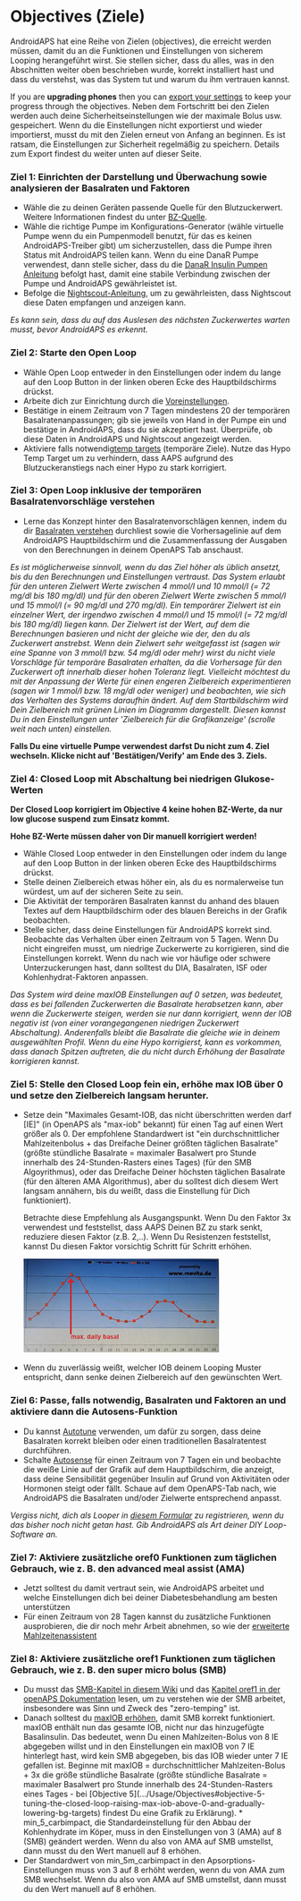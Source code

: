 # Objectives (Ziele)

AndroidAPS hat eine Reihe von Zielen (objectives), die erreicht werden müssen, damit du an die Funktionen und Einstellungen von sicherem Looping herangeführt wirst. Sie stellen sicher, dass du alles, was in den Abschnitten weiter oben beschrieben wurde, korrekt installiert hast und dass du verstehst, was das System tut und warum du ihm vertrauen kannst.

If you are **upgrading phones** then you can [export your settings](../Usage/ExportImportSettings) to keep your progress through the objectives. Neben dem Fortschritt bei den Zielen werden auch deine Sicherheitseinstellungen wie der maximale Bolus usw. gespeichert. Wenn du die Einstellungen nicht exportierst und wieder importierst, musst du mit den Zielen erneut von Anfang an beginnen. Es ist ratsam, die Einstellungen zur Sicherheit regelmäßig zu speichern. Details zum Export findest du weiter unten auf dieser Seite.  

### Ziel 1: Einrichten der Darstellung und Überwachung sowie analysieren der Basalraten und Faktoren

* Wähle die zu deinen Geräten passende Quelle für den Blutzuckerwert. Weitere Informationen findest du unter [BZ-Quelle](../Configuration/BG-Source.md).
* Wähle die richtige Pumpe im Konfigurations-Generator (wähle virtuelle Pumpe wenn du ein Pumpenmodell benutzt, für das es keinen AndroidAPS-Treiber gibt) um sicherzustellen, dass die Pumpe ihren Status mit AndroidAPS teilen kann. Wenn du eine DanaR Pumpe verwendest, dann stelle sicher, dass du die [DanaR Insulin Pumpen Anleitung](../Configuration/DanaR-Insulin-Pump.md) befolgt hast, damit eine stabile Verbindung zwischen der Pumpe und AndroidAPS gewährleistet ist.
* Befolge die [Nightscout-Anleitung](../Installing-AndroidAPS/Nightscout.md), um zu gewährleisten, dass Nightscout diese Daten empfangen und anzeigen kann.

*Es kann sein, dass du auf das Auslesen des nächsten Zuckerwertes warten musst, bevor AndroidAPS es erkennt.*

### Ziel 2: Starte den Open Loop

* Wähle Open Loop entweder in den Einstellungen oder indem du lange auf den Loop Button in der linken oberen Ecke des Hauptbildschirms drückst.
* Arbeite dich zur Einrichtung durch die [Voreinstellungen](../Configuration/Preferences.md).
* Bestätige in einem Zeitraum von 7 Tagen mindestens 20 der temporären Basalratenanpassungen; gib sie jeweils von Hand in der Pumpe ein und bestätige in AndroidAPS, dass du sie akzeptiert hast. Überprüfe, ob diese Daten in AndroidAPS und Nightscout angezeigt werden.
* Aktiviere falls notwendig[temp targets](../Usage/temptarget.md) (temporäre Ziele). Nutze das Hypo Temp Target um zu verhindern, dass AAPS aufgrund des Blutzuckeranstiegs nach einer Hypo zu stark korrigiert. 

### Ziel 3: Open Loop inklusive der temporären Basalratenvorschläge verstehen

* Lerne das Konzept hinter den Basalratenvorschlägen kennen, indem du dir [Basalraten verstehen](https://openaps.readthedocs.io/en/latest/docs/While%20You%20Wait%20For%20Gear/Understand-determine-basal.html) durchliest sowie die Vorhersagelinie auf dem AndroidAPS Hauptbildschirm und die Zusammenfassung der Ausgaben von den Berechnungen in deinem OpenAPS Tab anschaust.

*Es ist möglicherweise sinnvoll, wenn du das Ziel höher als üblich ansetzt, bis du den Berechnungen und Einstellungen vertraust. Das System erlaubt für den unteren Zielwert Werte zwischen 4 mmol/l und 10 mmol/l (= 72 mg/dl bis 180 mg/dl) und für den oberen Zielwert Werte zwischen 5 mmol/l und 15 mmol/l (= 90 mg/dl und 270 mg/dl). Ein temporärer Zielwert ist ein einzelner Wert, der irgendwo zwischen 4 mmol/l und 15 mmol/l (= 72 mg/dl bis 180 mg/dl) liegen kann. Der Zielwert ist der Wert, auf dem die Berechnungen basieren und nicht der gleiche wie der, den du als Zuckerwert anstrebst. Wenn dein Zielwert sehr weitgefasst ist (sagen wir eine Spanne von 3 mmol/l bzw. 54 mg/dl oder mehr) wirst du nicht viele Vorschläge für temporäre Basalraten erhalten, da die Vorhersage für den Zuckerwert oft innerhalb dieser hohen Toleranz liegt. Vielleicht möchtest du mit der Anpassung der Werte für einen engeren Zielbereich experimentieren (sagen wir 1 mmol/l bzw. 18 mg/dl oder weniger) und beobachten, wie sich das Verhalten des Systems daraufhin ändert. Auf dem Startbildschirm wird Dein Zielbereich mit grünen Linien im Diagramm dargestellt. Diesen kannst Du in den Einstellungen unter 'Zielbereich für die Grafikanzeige' (scrolle weit nach unten) einstellen.*

**Falls Du eine virtuelle Pumpe verwendest darfst Du nicht zum 4. Ziel wechseln. Klicke nicht auf 'Bestätigen/Verify' am Ende des 3. Ziels.**

### Ziel 4: Closed Loop mit Abschaltung bei niedrigen Glukose-Werten

**Der Closed Loop korrigiert im Objective 4 keine hohen BZ-Werte, da nur low glucose suspend zum Einsatz kommt.**

**Hohe BZ-Werte müssen daher von Dir manuell korrigiert werden!**

* Wähle Closed Loop entweder in den Einstellungen oder indem du lange auf den Loop Button in der linken oberen Ecke des Hauptbildschirms drückst.
* Stelle deinen Zielbereich etwas höher ein, als du es normalerweise tun würdest, um auf der sicheren Seite zu sein.
* Die Aktivität der temporären Basalraten kannst du anhand des blauen Textes auf dem Hauptbildschirm oder des blauen Bereichs in der Grafik beobachten.
* Stelle sicher, dass deine Einstellungen für AndroidAPS korrekt sind. Beobachte das Verhalten über einen Zeitraum von 5 Tagen. Wenn Du nicht eingreifen musst, um niedrige Zuckerwerte zu korrigieren, sind die Einstellungen korrekt. Wenn du nach wie vor häufige oder schwere Unterzuckerungen hast, dann solltest du DIA, Basalraten, ISF oder Kohlenhydrat-Faktoren anpassen.

*Das System wird deine maxIOB Einstellungen auf 0 setzen, was bedeutet, dass es bei fallenden Zuckerwerten die Basalrate herabsetzen kann, aber wenn die Zuckerwerte steigen, werden sie nur dann korrigiert, wenn der IOB negativ ist (von einer vorangegangenen niedrigen Zuckerwert Abschaltung). Anderenfalls bleibt die Basalrate die gleiche wie in deinem ausgewählten Profil. Wenn du eine Hypo korrigierst, kann es vorkommen, dass danach Spitzen auftreten, die du nicht durch Erhöhung der Basalrate korrigieren kannst.*

### Ziel 5: Stelle den Closed Loop fein ein, erhöhe max IOB über 0 und setze den Zielbereich langsam herunter.

* Setze dein "Maximales Gesamt-IOB, das nicht überschritten werden darf [IE]" (in OpenAPS als "max-iob" bekannt) für einen Tag auf einen Wert größer als 0. Der empfohlene Standardwert ist "ein durchschnittlicher Mahlzeitenbolus + das Dreifache Deiner größten täglichen Basalrate" (größte stündliche Basalrate = maximaler Basalwert pro Stunde innerhalb des 24-Stunden-Rasters eines Tages) (für den SMB Algoyrithmus), oder das Dreifache Deiner höchsten täglichen Basalrate (für den älteren AMA Algorithmus), aber du solltest dich diesem Wert langsam annähern, bis du weißt, dass die Einstellung für Dich funktioniert).
    
    Betrachte diese Empfehlung als Ausgangspunkt. Wenn Du den Faktor 3x verwendest und feststellst, dass AAPS Deinen BZ zu stark senkt, reduziere diesen Faktor (z.B. 2,..). Wenn Du Resistenzen feststellst, kannst Du diesen Faktor vorsichtig Schritt für Schritt erhöhen.
    
    ![max daily basal](../images/MaxDailyBasal.png)

* Wenn du zuverlässig weißt, welcher IOB deinem Looping Muster entspricht, dann senke deinen Zielbereich auf den gewünschten Wert.

### Ziel 6: Passe, falls notwendig, Basalraten und Faktoren an und aktiviere dann die Autosens-Funktion

* Du kannst [Autotune](https://openaps.readthedocs.io/en/latest/docs/Customize-Iterate/autotune.html) verwenden, um dafür zu sorgen, dass deine Basalraten korrekt bleiben oder einen traditionellen Basalratentest durchführen.
* Schalte [Autosense](../Usage/Open-APS-features.md) für einen Zeitraum von 7 Tagen ein und beobachte die weiße Linie auf der Grafik auf dem Hauptbildschirm, die anzeigt, dass deine Sensibilität gegenüber Insulin auf Grund von Aktivitäten oder Hormonen steigt oder fällt. Schaue auf dem OpenAPS-Tab nach, wie AndroidAPS die Basalraten und/oder Zielwerte entsprechend anpasst.

*Vergiss nicht, dich als Looper in [diesem Formular](http://bit.ly/nowlooping) zu registrieren, wenn du das bisher noch nicht getan hast. Gib AndroidAPS als Art deiner DIY Loop-Software an.*

### Ziel 7: Aktiviere zusätzliche oref0 Funktionen zum täglichen Gebrauch, wie z. B. den advanced meal assist (AMA)

* Jetzt solltest du damit vertraut sein, wie AndroidAPS arbeitet und welche Einstellungen dich bei deiner Diabetesbehandlung am besten unterstützen
* Für einen Zeitraum von 28 Tagen kannst du zusätzliche Funktionen ausprobieren, die dir noch mehr Arbeit abnehmen, so wie der [erweiterte Mahlzeitenassistent](../Usage/Open-APS-features#advanced-meal-assist-ama)

### Ziel 8: Aktiviere zusätzliche oref1 Funktionen zum täglichen Gebrauch, wie z. B. den super micro bolus (SMB)

* Du musst das [SMB-Kapitel in diesem Wiki](../Usage/Open-APS-features#super-micro-bolus-smb) und das [Kapitel oref1 in der openAPS Dokumentation](https://openaps.readthedocs.io/en/latest/docs/Customize-Iterate/oref1.html) lesen, um zu verstehen wie der SMB arbeitet, insbesondere was Sinn und Zweck des "zero-temping" ist.
* Danach solltest du [maxIOB erhöhen](../Usage/Open-APS-features#maximum-total-iob-openaps-cant-go-over-openaps-max-iob), damit SMB korrekt funktioniert. maxIOB enthält nun das gesamte IOB, nicht nur das hinzugefügte Basalinsulin. Das bedeutet, wenn Du einen Mahlzeiten-Bolus von 8 IE abgegeben willst und in den Einstellungen ein maxIOB von 7 IE hinterlegt hast, wird kein SMB abgegeben, bis das IOB wieder unter 7 IE gefallen ist. Beginne mit maxIOB = durchschnittlicher Mahlzeiten-Bolus + 3x die größe stündliche Basalrate (größte stündliche Basalrate = maximaler Basalwert pro Stunde innerhalb des 24-Stunden-Rasters eines Tages - bei \[Objective 5\](.../Usage/Objectives#objective-5-tuning-the-closed-loop-raising-max-iob-above-0-and-gradually-lowering-bg-targets) findest Du eine Grafik zu Erklärung). * min_5_carbimpact, die Standardeinstellung für den Abbau der Kohlenhydrate im Köper, muss in den Einstellungen von 3 (AMA) auf 8 (SMB) geändert werden. Wenn du also von AMA auf SMB umstellst, dann musst du den Wert manuell auf 8 erhöhen.
* Der Standardwert von min_5m_carbimpact in den Apsorptions-Einstellungen muss von 3 auf 8 erhöht werden, wenn du von AMA zum SMB wechselst. Wenn du also von AMA auf SMB umstellst, dann musst du den Wert manuell auf 8 erhöhen.